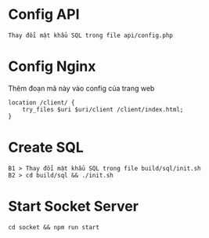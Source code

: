 # Config API
```
Thay đổi mật khẩu SQL trong file api/config.php
```

# Config Nginx
Thêm đoạn mã này vào config của trang web
```
location /client/ {
    try_files $uri $uri/client /client/index.html;
}
```

# Create SQL
```
B1 > Thay đổi mật khẩu SQL trong file build/sql/init.sh
B2 > cd build/sql && ./init.sh
```

# Start Socket Server
```
cd socket && npm run start
```

